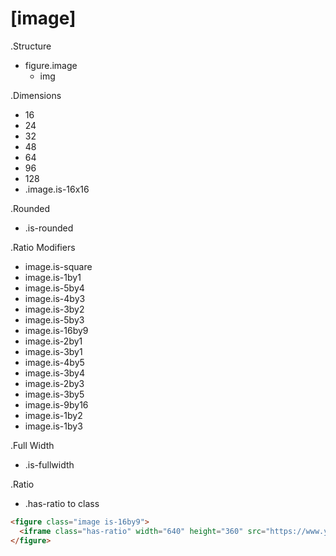 # [image]

.Structure
* figure.image
    * img

.Dimensions
* 16
* 24
* 32
* 48
* 64
* 96
* 128
* .image.is-16x16

.Rounded
* .is-rounded

.Ratio Modifiers
* image.is-square
* image.is-1by1
* image.is-5by4
* image.is-4by3
* image.is-3by2
* image.is-5by3
* image.is-16by9
* image.is-2by1
* image.is-3by1
* image.is-4by5
* image.is-3by4
* image.is-2by3
* image.is-3by5
* image.is-9by16
* image.is-1by2
* image.is-1by3

.Full Width
* .is-fullwidth

.Ratio
* .has-ratio to class

```html
<figure class="image is-16by9">
  <iframe class="has-ratio" width="640" height="360" src="https://www.youtube.com/embed/YE7VzlLtp-4" frameborder="0" allowfullscreen></iframe>
</figure>
```